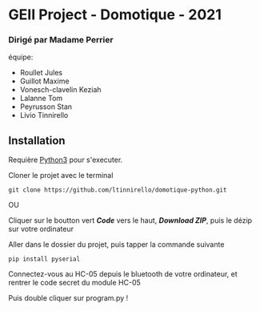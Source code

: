 # **GEII Project - Domotique - 2021**

### Dirigé par Madame Perrier

équipe:
   - Roullet Jules
   - Guillot Maxime
   - Vonesch-clavelin Keziah
   - Lalanne Tom
   - Peyrusson Stan
   - Livio Tinnirello

## Installation

Requière [Python3](https://www.python.org/downloads/) pour s'executer.

Cloner le projet avec le terminal
```
git clone https://github.com/ltinnirello/domotique-python.git
```

OU

Cliquer sur le boutton vert **_Code_** vers le haut, _**Download ZIP**_, puis le dézip sur votre ordinateur

Aller dans le dossier du projet, puis tapper la commande suivante

```
pip install pyserial
```

Connectez-vous au HC-05 depuis le bluetooth de votre ordinateur, et rentrer le code secret du module HC-05

Puis double cliquer sur program.py !
